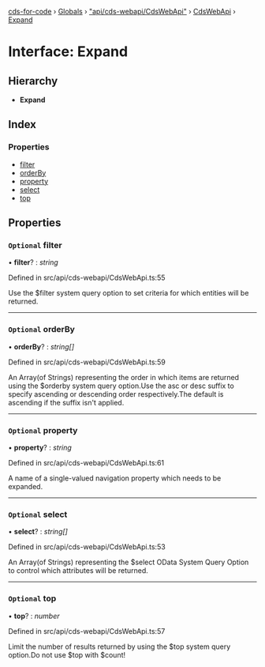[cds-for-code](../README.md) › [Globals](../globals.md) › ["api/cds-webapi/CdsWebApi"](../modules/_api_cds_webapi_cdswebapi_.md) › [CdsWebApi](../modules/_api_cds_webapi_cdswebapi_.cdswebapi.md) › [Expand](_api_cds_webapi_cdswebapi_.cdswebapi.expand.md)

# Interface: Expand

## Hierarchy

* **Expand**

## Index

### Properties

* [filter](_api_cds_webapi_cdswebapi_.cdswebapi.expand.md#optional-filter)
* [orderBy](_api_cds_webapi_cdswebapi_.cdswebapi.expand.md#optional-orderby)
* [property](_api_cds_webapi_cdswebapi_.cdswebapi.expand.md#optional-property)
* [select](_api_cds_webapi_cdswebapi_.cdswebapi.expand.md#optional-select)
* [top](_api_cds_webapi_cdswebapi_.cdswebapi.expand.md#optional-top)

## Properties

### `Optional` filter

• **filter**? : *string*

Defined in src/api/cds-webapi/CdsWebApi.ts:55

Use the $filter system query option to set criteria for which entities will be returned.

___

### `Optional` orderBy

• **orderBy**? : *string[]*

Defined in src/api/cds-webapi/CdsWebApi.ts:59

An Array(of Strings) representing the order in which items are returned using the $orderby system query option.Use the asc or desc suffix to specify ascending or descending order respectively.The default is ascending if the suffix isn't applied.

___

### `Optional` property

• **property**? : *string*

Defined in src/api/cds-webapi/CdsWebApi.ts:61

A name of a single-valued navigation property which needs to be expanded.

___

### `Optional` select

• **select**? : *string[]*

Defined in src/api/cds-webapi/CdsWebApi.ts:53

An Array(of Strings) representing the $select OData System Query Option to control which attributes will be returned.

___

### `Optional` top

• **top**? : *number*

Defined in src/api/cds-webapi/CdsWebApi.ts:57

Limit the number of results returned by using the $top system query option.Do not use $top with $count!
